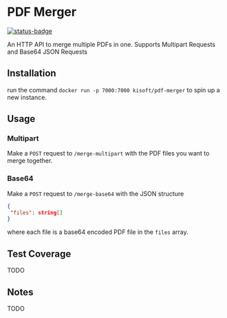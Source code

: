 # PDF Merger

[![status-badge](https://ci.kisoft.me/api/badges/1/status.svg)](https://ci.kisoft.me/repos/1)

An HTTP API to merge multiple PDFs in one. Supports Multipart Requests and Base64 JSON Requests


## Installation

run the command ``docker run -p 7000:7000 kisoft/pdf-merger`` to spin up 
a new instance. 

## Usage

### Multipart

Make a ``POST`` request to ``/merge-multipart`` with the PDF files
you want to merge together.

### Base64

Make a ``POST`` request to ``/merge-base64`` with the JSON structure

```json
{
 "files": string[]
}

```
where each file is a base64 encoded PDF file in the ``files`` array. 

## Test Coverage
TODO
## Notes
TODO

